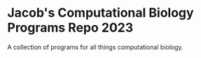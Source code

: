 # Jacob's Computational Biology Programs Repo 2023
A collection of programs for all things computational biology.
